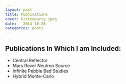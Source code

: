 ```yaml
---
layout: post
title: Publications
cover: kittenparty.jpeg
date:   2014-10-20
categories: posts
---
```


## Publications In Which I am Included:

* Central Reflector
* Mars Rover Neutron Source
* Infinite Pebble Bed Studies
* Hybrid Monte-Carlo

